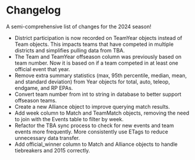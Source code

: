 # Changelog

A semi-comprehensive list of changes for the 2024 season!

- District participation is now recorded on TeamYear objects instead of Team objects. This impacts teams that have competed in multiple districts and simplifies pulling data from TBA.
- The Team and TeamYear offseason column was previously based on team number. Now it is based on if a team competed in at least one official event that year.
- Remove extra summary statistics (max, 95th percentile, median, mean, and standard deviation) from Year objects for total, auto, teleop, endgame, and RP EPAs.
- Convert team number from int to string in database to better support offseason teams.
- Create a new Alliance object to improve querying match results.
- Add week column to Match and TeamMatch objects, removing the need to join with the Events table to filter by week.
- Refactor the TBA sync process to check for new events and team events more frequently. More consistently use ETags to reduce unnecessary data transfer.
- Add official_winner column to Match and Alliance objects to handle tiebreakers and 2015 correctly.
